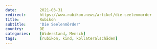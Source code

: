 ```yaml
---
date:          2021-03-31
redirect:      https://www.rubikon.news/artikel/die-seelenmorder
title:         Rubikon
subtitle:      'Die Seelenmörder'
country:       DE
categories:    [Widerstand, Mensch]
tags:          [rubikon, kind, kollateralschäden]
---
```

